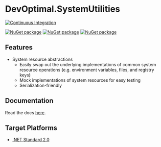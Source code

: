 # DevOptimal.SystemUtilities

[![Continuous Integration](https://github.com/DevOptimal/SystemUtilities/actions/workflows/ci.yml/badge.svg)](https://github.com/DevOptimal/SystemUtilities/actions/workflows/ci.yml)

[![NuGet package](https://img.shields.io/nuget/v/DevOptimal.SystemUtilities.Environment.svg?label=DevOptimal.SystemUtilities.Environment&logo=nuget)](https://nuget.org/packages/DevOptimal.SystemUtilities.Environment)
[![NuGet package](https://img.shields.io/nuget/v/DevOptimal.SystemUtilities.FileSystem.svg?label=DevOptimal.SystemUtilities.FileSystem&logo=nuget)](https://nuget.org/packages/DevOptimal.SystemUtilities.FileSystem)
[![NuGet package](https://img.shields.io/nuget/v/DevOptimal.SystemUtilities.Registry.svg?label=DevOptimal.SystemUtilities.Registry&logo=nuget)](https://nuget.org/packages/DevOptimal.SystemUtilities.Registry)

## Features

- System resource abstractions
    - Easily swap out the underlying implementations of common system resource operations (e.g. environment variables, files, and registry keys)
    - Mock implementations of system resources for easy testing
    - Serialization-friendly

## Documentation

Read the docs [here](https://github.com/DevOptimal/SystemUtilities/blob/main/doc/index.md).

## Target Platforms

- [.NET Standard 2.0](https://docs.microsoft.com/en-us/dotnet/standard/net-standard?tabs=net-standard-2-0)
